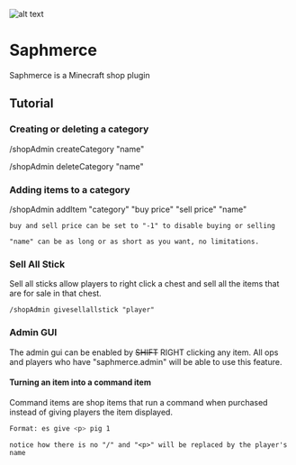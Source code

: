 ![alt text](https://i.imgur.com/qpFv2Ab.jpg "Saphron Logo")

# Saphmerce
Saphmerce is a Minecraft shop plugin

## Tutorial

### Creating or deleting a category
/shopAdmin createCategory "name"

/shopAdmin deleteCategory "name"

### Adding items to a category
/shopAdmin addItem "category" "buy price" "sell price" "name"

`buy and sell price can be set to "-1" to disable buying or selling`

`"name" can be as long or as short as you want, no limitations.`

### Sell All Stick
Sell all sticks allow players to right click a chest and sell all the items that are for sale in that chest.

`/shopAdmin givesellallstick "player"`

### Admin GUI
The admin gui can be enabled by ~~SHIFT~~ RIGHT clicking any item. All ops and players who have "saphmerce.admin" will be able to use this feature.

#### Turning an item into a command item
Command items are shop items that run a command when purchased instead of giving players the item displayed.
```sh
Format: es give <p> pig 1
```
`notice how there is no "/" and "<p>" will be replaced by the player's name`
